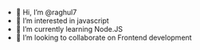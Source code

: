 - 👋 Hi, I’m @raghul7
- 👀 I’m interested in javascript
- 🌱 I’m currently learning Node.JS
- 💞️ I’m looking to collaborate on Frontend development


<!---
raghul7/raghul7 is a ✨ special ✨ repository because its `README.md` (this file) appears on your GitHub profile.
You can click the Preview link to take a look at your changes.
--->
